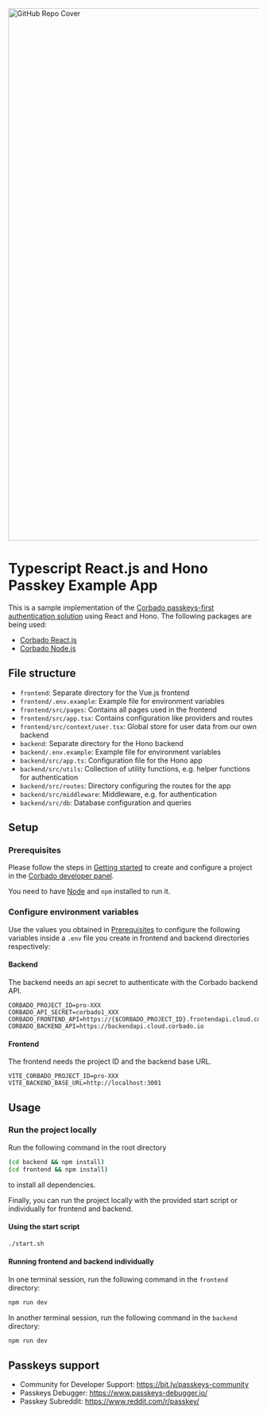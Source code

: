 <img width="1070" alt="GitHub Repo Cover" src="https://github.com/corbado/corbado-php/assets/18458907/aa4f9df6-980b-4b24-bb2f-d71c0f480971">

# Typescript React.js and Hono Passkey Example App

This is a sample implementation of the [Corbado passkeys-first authentication solution](https://www.corbado.com) using
React and Hono. The following packages are being used:

- [Corbado React.js](https://github.com/corbado/javascript/tree/develop/packages/react)
- [Corbado Node.js](https://github.com/corbado/corbado-nodejs)

## File structure

- `frontend`: Separate directory for the Vue.js frontend
- `frontend/.env.example`: Example file for environment variables
- `frontend/src/pages`: Contains all pages used in the frontend
- `frontend/src/app.tsx`: Contains configuration like providers and routes
- `frontend/src/context/user.tsx`: Global store for user data from our own backend
- `backend`: Separate directory for the Hono backend
- `backend/.env.example`: Example file for environment variables
- `backend/src/app.ts`: Configuration file for the Hono app
- `backend/src/utils`: Collection of utility functions, e.g. helper functions for authentication
- `backend/src/routes`: Directory configuring the routes for the app
- `backend/src/middleware`: Middleware, e.g. for authentication
- `backend/src/db`: Database configuration and queries


## Setup

### Prerequisites

Please follow the steps in [Getting started](https://docs.corbado.com/overview/getting-started) to create and configure
a project in the [Corbado developer panel](https://app.corbado.com/).

You need to have [Node](https://nodejs.org/en/download) and `npm` installed to run it.

### Configure environment variables

Use the values you obtained in [Prerequisites](#prerequisites) to configure the following variables inside a `.env`
file you create in frontend and backend directories respectively:

#### Backend

The backend needs an api secret to authenticate with the Corbado backend API.

```dotenv
CORBADO_PROJECT_ID=pro-XXX
CORBADO_API_SECRET=corbado1_XXX
CORBADO_FRONTEND_API=https://{$CORBADO_PROJECT_ID}.frontendapi.cloud.corbado.io
CORBADO_BACKEND_API=https://backendapi.cloud.corbado.io
```

#### Frontend

The frontend needs the project ID and the backend base URL.

```dotenv
VITE_CORBADO_PROJECT_ID=pro-XXX
VITE_BACKEND_BASE_URL=http://localhost:3001
```

## Usage

### Run the project locally

Run the following command in the root directory

```bash
(cd backend && npm install)
(cd frontend && npm install)
```

to install all dependencies.

Finally, you can run the project locally with the provided start script or individually for frontend and backend.

#### Using the start script

```bash
./start.sh
```

#### Running frontend and backend individually

In one terminal session, run the following command in the `frontend` directory:
```bash
npm run dev
```

In another terminal session, run the following command in the `backend` directory:
```bash
npm run dev
```

## Passkeys support

- Community for Developer Support: https://bit.ly/passkeys-community
- Passkeys Debugger: https://www.passkeys-debugger.io/
- Passkey Subreddit: https://www.reddit.com/r/passkey/